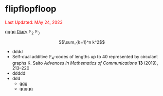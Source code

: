 # flipflopfloop

<script type="text/javascript" async src="https://cdnjs.cloudflare.com/ajax/libs/mathjax/2.7.7/MathJax.js?config=TeX-MML-AM_CHTML">
</script>
<script type="text/x-mathjax-config">
 MathJax.Hub.Config({
 tex2jax: {
 inlineMath: [['$', '$'] ],
 displayMath: [ ['$$','$$'], ["\\[","\\]"] ]
 }
 });
</script>

<font color="red">Last Updated: MAy 24, 2023</font>

[gggg](https://github.com/ksdito6174/flipflopfloop/blob/3e40da13a37f6c4f28048f62ff2fd012e550b879/20230524.md)
[Diary](20230517_diary.pdf)
$\mathbb{F}_2$ $\mathbb{F}_3$

$$\sum_{k=1}^n k^2$$


* dddd
* Self-dual additive $\mathbb{F}_4$-codes of lengths up to $40$ represented by circulant graphs
K. Saito
*Advances in Mathematics of Communications* **13** (2019), 213–220
* ddddd
* ddd
  * ggg
  * ggggg

